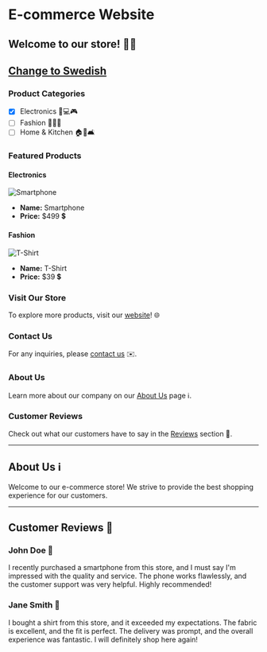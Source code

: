 # E-commerce Website

## Welcome to our store! 🛒😃

## [Change to Swedish](e-commerce-se.md)

### Product Categories

- [x] Electronics 📱💻🎮
- [ ] Fashion 👗👔👠
- [ ] Home & Kitchen 🏠🍴🛋️

### Featured Products

#### Electronics

![Smartphone](https://m.media-amazon.com/images/I/519AlhJGGAL._AC_SX522_.jpg)

- **Name:** Smartphone
- **Price:** $499 💲

#### Fashion

![T-Shirt](https://m.media-amazon.com/images/I/A13usaonutL._CLa%7C2140%2C2000%7C61UfXFte95L.png%7C0%2C0%2C2140%2C2000%2B0.0%2C0.0%2C2140.0%2C2000.0_AC_UX679_.png)

- **Name:** T-Shirt
- **Price:** $39 💲

### Visit Our Store

To explore more products, visit our [website](https://example.com)! 🌐

### Contact Us

For any inquiries, please [contact us](mailto:info@example.com) ✉️.

### About Us

Learn more about our company on our [About Us](#about-us) page ℹ️.

### Customer Reviews

Check out what our customers have to say in the [Reviews](#customer-reviews) section 💬.

---

## About Us ℹ️

Welcome to our e-commerce store! We strive to provide the best shopping experience for our customers.

---

## Customer Reviews 💬

### John Doe 👤

I recently purchased a smartphone from this store, and I must say I'm impressed with the quality and service. The phone works flawlessly, and the customer support was very helpful. Highly recommended!

### Jane Smith 👩

I bought a shirt from this store, and it exceeded my expectations. The fabric is excellent, and the fit is perfect. The delivery was prompt, and the overall experience was fantastic. I will definitely shop here again!
